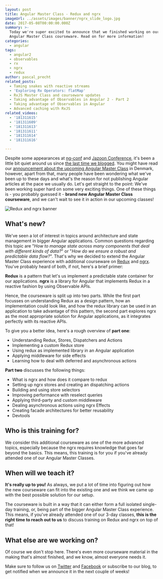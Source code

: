```yaml
---
layout: post
title: Angular Master Class - Redux and ngrx
imageUrl: ../assets/images/banner/ngrx_slide_logo.jpg
date: 2017-05-08T00:00:00.000Z
summary: >-
  Today we're super excited to announce that we finished working on our new
  Angular Master Class courseware. Read on for more information!
categories:
  - angular
tags:
  - angular2
  - observables
  - rx
  - ngrx
  - redux
author: pascal_precht
related_posts:
  - Taming snakes with reactive streams
  - 'Exploring Rx Operators: flatMap'
  - RxJS Master Class and courseware updates
  - Taking advantage of Observables in Angular 2 - Part 2
  - Taking advantage of Observables in Angular
  - Advanced caching with RxJS
related_videos:
  - '181311615'
  - '181311609'
  - '181311613'
  - '181311611'
  - '181311614'
  - '181311616'

---
```


Despite some appearances at [ng-conf](https://www.ng-conf.org/) and [Jazoon Conference](http://jazoon.com/), it's been a little bit quiet around us since [the last time we blogged](/angular/2017/02/27/three-things-you-didnt-know-about-the-async-pipe.html). You might have read our [announcement about the upcoming Angular Master Class](/announcements/2017/05/05/announcing-angular-master-class-in-denmark.html) in Denmark, however, apart from that, many people have been wondering what we've been up to these days and what's the reason for not publishing Angular articles at the pace we usually do. Let's get straight to the point: We've been working super hard on some very exciting things. One of these things is - you probably guessed it - **brand new Angular Master Class courseware**, and we can't wait to see it in action in our upcoming classes!

<img src="/images/banner/ngrx_slide_logo.jpg" alt="Redux and ngrx banner">

## What's new?

We've seen a lot of interest in topics around architecture and state management in bigger Angular applications. Common questions regarding this topic are "*How to manage state across many components that deal with different kinds of data?*" or "*How do we ensure a robust and predictable data flow?*". That's why we decided to extend the Angular Master Class experience with additional courseware on [Redux](http://redux.js.org/) and [ngrx](https://github.com/ngrx). You've probably heard of both, if not, here's a brief primer:

**Redux** is a pattern that let's us implement a predictable state container for our applications. **ngrx** is a library for Angular that implements Redux in a reactive fashion by using Observable APIs.

Hence, the courseware is split up into two parts. While the first part focusses on understanding Redux as a design pattern, how an implementation could look like, and how the redux library can be used in an application to take advantage of this pattern, the second part explores ngrx as the most appropriate solution for Angular applications, as it integrates perfectly with its reactive APIs.

To give you a better idea, here's a rough overview of **part one**:

- Understanding Redux, Stores, Dispatchers and Actions
- Implementing a custom Redux store
- Using redux as implemented library in an Angular application
- Applying middleware for side effects
- Learning how to deal with deferred and asynchronous actions

**Part two** discusses the following things:

- What is ngrx and how does it compare to redux
- Setting up ngrx stores and creating an dispatching actions
- Building and using store selectors
- Improving performance with reselect queries
- Applying third-party and custom middleware
- Dealing asynchronous actions using ngrx Effects
- Creating facade architectures for better reusability
- Devtools

## Who is this training for?

We consider this additional courseware as one of the more advanced topics, especially because the ngrx requires knowledge that goes far beyond the basics. This means, this training is for you if you've already attended one of our Angular Master Classes.

## When will we teach it?

**It's really up to you!** As always, we put a lot of time into figuring out how the new courseware can fit into the existing one and we think we came up with the best possible solution for our setup.

The courseware is built in a way that it can either form a full isolated single-day training, or, being part of the bigger Angular Master Class experience. This means, if you've already attended one of our 3-day classes, **this is the right time to reach out to us** to discuss training on Redux and ngrx on top of that!

## What else are we working on?

Of course we don't stop here. There's even more courseware material in the making that's almost finished, and we know, almost everyone needs it.

Make sure to follow us on [Twitter](http://twitter.com/thoughtram) and [Facebook](http://facebook.com/thoughtram) or subscribe to our blog, to get notified when we announce it in the next couple of weeks!
